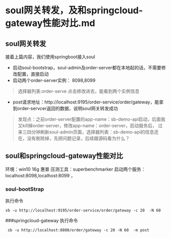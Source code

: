 # soul网关转发，及和springcloud-gateway性能对比.md

## soul网关转发
接着上篇内容，我们使用springboot接入soul
* 启动soul-bootstrap，soul-admin及order-server都在本地起的话，不需要修改配置，直接启动
* 启动两个order-server实例： 8098,8099
> 选择器列表:order-serve 点击修改进去，能看到两个实例信息
* post请求地址：http://localhost:9195/order-service/order/gateway，能拿到order-servcer返回的数据，说明soul网关转发成功



> 发现点：之前order-server配置的app-name：sb-demo-api启动，后面我又kill掉order-server，修改app-name：order-server，启动服务后，
过来三四分钟刷新soul-admin页面，选择器列表：sb-demo-api的信息还在，没有剔除掉，先把问题记录，后续跟源码看为什么？


## soul和springcloud-gateway性能对比
环境：win10 16g   惠普
压测工具：superbenchmarker
启动两个服务：localhost:8098,localhost:8099 ，


### soul-bootStrap 
执行命令
```
sb -u http://localhost:9195/order-service/order/gateway -c 20  -N 60

```

###springcloud-gateway
执行命令
```
 sb -u http://localhost:8080/order/gateway -c 20 -N 60  -m post

```


